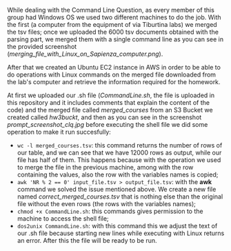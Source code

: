 While dealing with the Command Line Question, as every member of this group had Windows OS we used two different machines to do the job.
With the first (a computer from the equipment of via Tiburtina labs) we merged the tsv files; once we uploaded the 6000 tsv documents obtained with the parsing part, we merged them with a single command line as you can see in the provided screenshot (*merging_file_with_Linux_on_Sapienza_computer.png*).


After that we created an Ubuntu EC2 instance in AWS in order to be able to do operations with Linux commands on the merged file downloaded from the lab's computer and retrieve the information required for the homework.


At first we uploaded our .sh file (*CommandLine.sh*, the file is uploaded in this repository and it includes comments that explain the content of the code) and the merged file called *merged_courses* from an S3 Bucket we created called *hw3buckt*, and then as you can see in the screenshot *prompt_screenshot_clq.jpg* before executing the shell file we did some operation to make it run succesfully:
* ```wc -l merged_courses.tsv```: this command returns the number of rows of our table, and we can see that we have 12000 rows as output, while our file has half of them. This happens because with the operation we used to merge the file in the previous machine, among with the row containing the values, also the row with the variables names is copied;
* ```awk 'NR % 2 == 0' input_file.tsv > output_file.tsv```: with the **awk** command we solved the issue mentioned above. We create a new file named *correct_merged_courses.tsv* that is nothing else than the original file without the even rows (the rows with the variables names);
* ```chmod +x CommandLine.sh```: this commands gives permission to the machine to access the shell file;
* ```dos2unix CommandLine.sh```: with this command this we adjust the text of our .sh file because starting new lines while executing with Linux returns an error. After this the file will be ready to be run.


